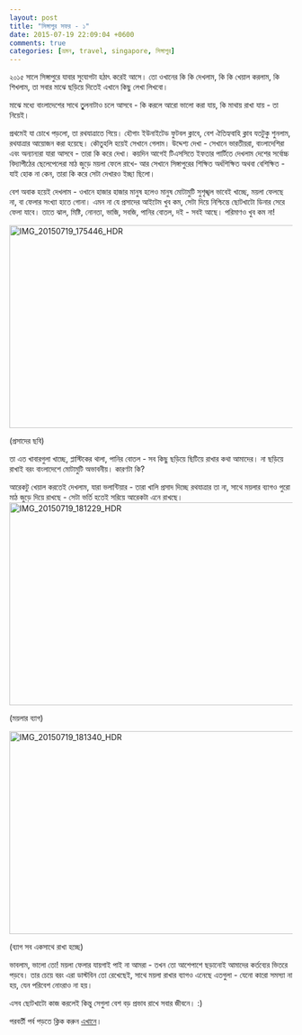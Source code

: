 ```yaml
---
layout: post
title: "সিঙ্গাপুর সফর - ১"
date: 2015-07-19 22:09:04 +0600
comments: true
categories: [ভ্রমন, travel, singapore, সিঙ্গাপুর]
---
```


২০১৫ সালে সিঙ্গাপুরে  যাবার সুযোগটা হঠাৎ করেই আসে। তো ওখানের কি কি দেখলাম, কি কি খেয়াল করলাম, কি শিখলাম, তা সবার মাঝে ছড়িয়ে দিতেই এখানে কিছু লেখা লিখবো।

মাঝে মধ্যে বাংলাদেশের সাথে তুুলনাটাও চলে আসবে - কি করলে আরো ভালো করা যায়, কি মাথায় রাখা যায় - তা নিয়েই।

প্রথমেই যা চোখে পড়লো, তা রথযাত্রাতে গিয়ে। হৌগাং ইউনাইটেড ফুটবল ক্লাবে, বেশ ঐতিহ্যবাহি ক্লাব যতটুকু শুনলাম, রথযাত্রার আয়োজন করা হয়েছে। কৌতুহলি হয়েই সেখানে গেলাম। উদ্দেশ্য দেখা - সেখানে ভারতীয়রা, বাংলাদেশিরা এবং অন্যান্যরা যারা আসবে - তারা কি করে দেখা। কয়দিন আগেই টিএসসিতে ইফতার পার্টিতে দেখলাম দেশের সর্বোচ্চ বিদ্যাপীঠের ছেলেপেলেরা মাঠ জুড়ে ময়লা ফেলে রাখে- আর সেখানে সিঙ্গাপুরের শিক্ষিত অর্ধশিক্ষিত অথবা বেশিক্ষিত - যাই হোক না কেন, তারা কি করে সেটা দেখারও ইচ্ছা ছিলো।

বেশ অবাক হয়েই দেখলাম - ওখানে হাজার হাজার মানুষ হলেও মানুষ মোটামুটি সুশৃঙ্খল ভাবেই খাচ্ছে, ময়লা ফেলছে না, বা ফেলার সংখ্যা হাতে গোনা। এমন না যে প্রসাদের আইটেম খুব কম, সেটা দিয়ে নিশ্চিন্তে ছোটখাটো ডিনার সেরে ফেলা যাবে। তাতে ঝাল, মিষ্টি, নোনতা, ভাজি, সবজি, পানির বোতল, দই - সবই আছে।  পরিমাণও খুব কম না!
<!-- more -->
<a data-flickr-embed="true" href="https://www.flickr.com/photos/lordamit/19824368142/in/dateposted/" title="প্রসাদের ছবি"><img src="https://farm1.staticflickr.com/297/19824368142_9fdb243dd2_z.jpg" width="640" height="360" alt="IMG_20150719_175446_HDR"></a><script async src="//embedr.flickr.com/assets/client-code.js" charset="utf-8"></script>

(প্রসাদের ছবি)

তা এত খাবারগুলা খাচ্ছে, প্লাস্টিকের থালা, পানির বোতল - সব কিছু ছড়িয়ে ছিটিয়ে রাখার কথা আমাদের। না ছড়িয়ে রাখাই বরং বাংলাদেশে মোটামুটি অভাবনীয়। কারণটা কি?


আরেকটু খেয়াল করতেই দেখলাম, যারা ভলান্টিয়ার - তারা খালি প্রসাদ দিচ্ছে রথযাত্রার তা না, সাথে ময়লার ব্যাগও পুরো মাঠ জুড়ে দিয়ে রাখছে - সেটা ভর্তি হতেই সরিয়ে আরেকটা এনে রাখছে।
<a data-flickr-embed="true" href="https://www.flickr.com/photos/lordamit/19836592621/in/photostream/" title="ময়লার ব্যাগ"><img src="https://farm4.staticflickr.com/3808/19836592621_1a2a85ef33_z.jpg" width="640" height="360" alt="IMG_20150719_181229_HDR"></a><script async src="//embedr.flickr.com/assets/client-code.js" charset="utf-8"></script>

(ময়লার ব্যাগ)


<a data-flickr-embed="true" href="https://www.flickr.com/photos/lordamit/19210816823/in/photostream/" title="ব্যাগ সব একসাথে রাখা হচ্ছে"><img src="https://farm1.staticflickr.com/338/19210816823_96ba414306_z.jpg" width="640" height="360" alt="IMG_20150719_181340_HDR"></a><script async src="//embedr.flickr.com/assets/client-code.js" charset="utf-8"></script>

(ব্যাগ সব একসাথে রাখা হচ্ছে)

ভাবলাম, ভালো তো! ময়লা ফেলার যায়গাই পাই না আমরা - তখন তো আশেপাশে ছড়ানোই আমাদের কর্তব্যের ভিতরে পড়বে।  তার চেয়ে বরং এরা ডাস্টবিন তো রেখেছেই, সাথে ময়লা রাখার ব্যাগও এনেছে এতগুলা - যেনো কারো সমস্যা না হয়, যেন পরিবেশ নোংরাও না হয়।

এসব ছোটখাটো কাজ করলেই কিন্তু সেগুলা বেশ বড় প্রভাব রাখে সবার জীবনে। :)

পরবর্তী পর্ব পড়তে ক্লিক করুন <a href="http://lordamit.github.io/blog/2015/07/23/singapore-visit-2/">এখানে</a>।
